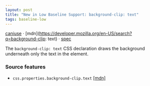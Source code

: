 ```yaml
---
layout: post
title: "New in Low Baseline Support: background-clip: text"
tags: baseline-low
---
```


[caniuse](https://caniuse.com/?search=background-clip-text) · [mdn](https://developer.mozilla.org/en-US/search?q=background-clip: text) · [spec](https://drafts.csswg.org/css-backgrounds-4/#background-clip)

The `background-clip: text` CSS declaration draws the background underneath only the text in the element.

### Source features

- ``css.properties.background-clip.text`` [[mdn]](https://developer.mozilla.org/en-US/search?q=css.properties.background-clip.text)
